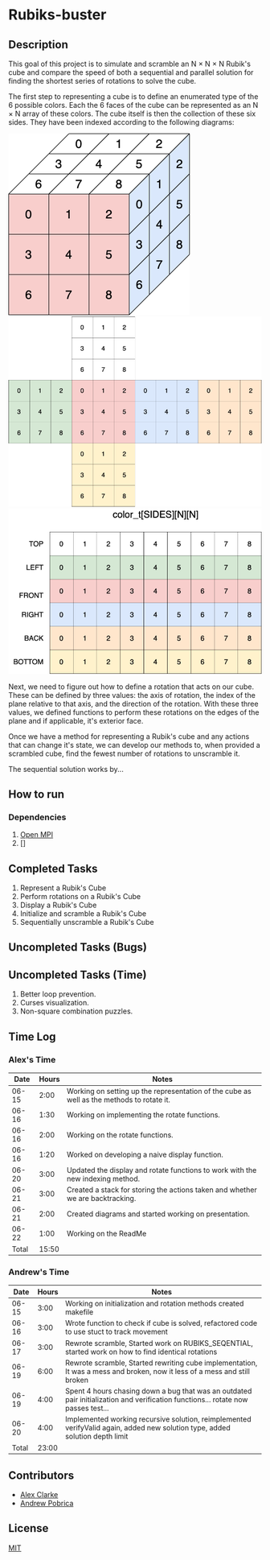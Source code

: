 # Rubiks-buster

## Description

This goal of this project is to simulate and scramble an N × N × N Rubik's cube and compare the speed of both a sequential and parallel solution for finding the shortest series of rotations to solve the cube.

The first step to representing a cube is to define an enumerated type of the 6 possible colors. Each the 6 faces of the cube can be represented as an N × N array of these colors. The cube itself is then the collection of these six sides. They have been indexed according to the following diagrams:

![3D Cube With Indexing](diagrams/index_3D.png)
![Flattened Cube With Indexing](diagrams/index_flat.png)
![Cube Array Representation](diagrams/index_array.png)

Next, we need to figure out how to define a rotation that acts on our cube. These can be defined by three values: the axis of rotation, the index of the plane relative to that axis, and the direction of the rotation. With these three values, we defined functions to perform these rotations on the edges of the plane and if applicable, it's exterior face.

Once we have a method for representing a Rubik's cube and any actions that can change it's state, we can develop our methods to, when provided a scrambled cube, find the fewest number of rotations to unscramble it.

The sequential solution works by...

## How to run

### Dependencies

1. [Open MPI](https://www.open-mpi.org/)
2. []

## Completed Tasks

1. Represent a Rubik's Cube
2. Perform rotations on a Rubik's Cube
3. Display a Rubik's Cube
4. Initialize and scramble a Rubik's Cube
5. Sequentially unscramble a Rubik's Cube

## Uncompleted Tasks (Bugs)

## Uncompleted Tasks (Time)

1. Better loop prevention.
2. Curses visualization.
3. Non-square combination puzzles.

## Time Log

### Alex's Time

| Date  | Hours | Notes                                                                                     |
|-------|-------|-------------------------------------------------------------------------------------------|
| 06-15 | 2:00  | Working on setting up the representation of the cube as well as the methods to rotate it. |
| 06-16 | 1:30  | Working on implementing the rotate functions.                                             |
| 06-16 | 2:00  | Working on the rotate functions.                                                          |
| 06-16 | 1:20  | Worked on developing a naive display function.                                            |
| 06-20 | 3:00  | Updated the display and rotate functions to work with the new indexing method.            |
| 06-21 | 3:00  | Created a stack for storing the actions taken and whether we are backtracking.            |
| 06-21 | 2:00  | Created diagrams and started working on presentation.                                     |
| 06-22 | 1:00  | Working on the ReadMe                                                                     |
| Total | 15:50 |                                                                                           |

### Andrew's Time

| Date  | Hours | Notes                                                                                                                             |
|-------|-------|-----------------------------------------------------------------------------------------------------------------------------------|
| 06-15 | 3:00  | Working on initialization and rotation methods created makefile                                                                   |
| 06-16 | 3:00  | Wrote function to check if cube is solved, refactored code to use stuct to track movement                                         |
| 06-17 | 3:00  | Rewrote scramble, Started work on RUBIKS_SEQENTIAL, started work on how to find identical rotations                               |
| 06-19 | 6:00  | Rewrote scramble, Started rewriting cube implementation, It was a mess and broken, now it less of a mess and still broken         |
| 06-19 | 4:00  | Spent 4 hours chasing down a bug that was an outdated pair initialization and verification functions... rotate now passes test... |
| 06-20 | 4:00  | Implemented working recursive solution, reimplemented verifyValid again, added new solution type, added solution depth limit      |
| Total | 23:00 |                                                                                                                                   |

## Contributors

- [Alex Clarke](https://github.com/alexpclarke)
- [Andrew Pobrica](https://github.com/crispyman)

## License

[MIT](https://github.com/alexpclarke/Haskell-Turing-Machine/blob/master/LICENSE)
